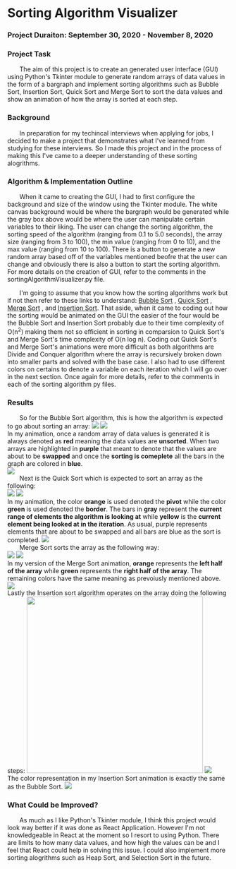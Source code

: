 # Sorting Algorithm Visualizer

### Project Duraiton: September 30, 2020 - November 8, 2020 

### Project Task
&nbsp;&nbsp;&nbsp;&nbsp;&nbsp;&nbsp; The aim of this project is to create an generated user interface (GUI) using Python's Tkinter module to generate random arrays of data values in the form of a bargraph and implement sorting algorithms such as Bubble Sort, Insertion Sort, Quick Sort and Merge Sort to sort the data values and show an animation of how the array is sorted at each step.  

### Background
&nbsp;&nbsp;&nbsp;&nbsp;&nbsp;&nbsp; In preparation for my techincal interviews when applying for jobs, I decided to make a project that demonstrates what I've learned from studying for these interviews. So I made this project and in the process of making this I've came to a deeper understanding of these sorting alogrithms. 

### Algorithm & Implementation Outline
&nbsp;&nbsp;&nbsp;&nbsp;&nbsp;&nbsp; When it came to creating the GUI, I had to first configure the background and size of the window using the Tkinter module. The white canvas background would be where the bargraph would be generated while the gray box above would be where the user can manipulate certain variables to their liking. The user can change the sorting algorithm, the sorting speed of the algorithm (ranging from 0.1 to 5.0 seconds), the array size (ranging from 3 to 100), the min value (ranging from 0 to 10), and the max value (ranging from 10 to 100). There is a button to generate a new random array based off of the variables mentioned beofre that the user can change and obviously there is also a button to start the sorting algorithm. For more details on the creation of GUI, refer to the comments in the sortingAlgorithmVisualizer.py file. 

&nbsp;&nbsp;&nbsp;&nbsp;&nbsp;&nbsp; I'm going to assume that you know how the sorting algorithms work but if not then refer to these links to understand: [Bubble Sort](https://www.geeksforgeeks.org/bubble-sort/) , [Quick Sort](https://www.geeksforgeeks.org/quick-sort/) , [Merge Sort](https://www.geeksforgeeks.org/merge-sort/) , and [Insertion Sort](https://www.geeksforgeeks.org/insertion-sort/). That aside, when it came to coding out how the sorting would be animated on the GUI the easier of the four would be the Bubble Sort and Insertion Sort probably due to their time complexity of O(n<sup>2</sup>) making them not so efficient in sorting in comparsion to Quick Sort's and Merge Sort's time complexity of O(n log n). Coding out Quick Sort's and Merge Sort's animations were more difficult as both algorithms are Divide and Conquer algorithm where the array is recursively broken down into smaller parts and solved with the base case. I also had to use different colors on certains to denote a variable on each iteration which I will go over in the next section. Once again for more details, refer to the comments in each of the sorting algorithm py files.  

### Results
&nbsp;&nbsp;&nbsp;&nbsp;&nbsp;&nbsp; So for the Bubble Sort algorithm, this is how the algorithm is expected to go about sorting an array: 
 <img src="https://upload.wikimedia.org/wikipedia/commons/5/54/Sorting_bubblesort_anim.gif"  />  <img src="https://upload.wikimedia.org/wikipedia/commons/0/06/Bubble-sort.gif" />  \
In my animation, once a random array of data values is generated it is always denoted as **red** meaning the data values are **unsorted**. When two arrays are highlighted in **purple** that meant to denote that the values are about to be **swapped** and once the **sorting is comeplete** all the bars in the graph are colored in **blue**. \
<img src="https://github.com/jsantana21/Sorting-Algorithm-Visualizer/blob/main/sort%20animation%20gifs/Bubble%20Sort%20.gif"  />   \
&nbsp;&nbsp;&nbsp;&nbsp;&nbsp;&nbsp; Next is the Quick Sort which is expected to sort an array as the following: \
<img src="https://upload.wikimedia.org/wikipedia/commons/6/6a/Sorting_quicksort_anim.gif"  />  <img src="https://upload.wikimedia.org/wikipedia/commons/9/9c/Quicksort-example.gif" />  \
In my animation, the color **orange** is used denoted the **pivot** while the color **green** is used denoted the **border**. The bars in **gray** represent the **current range of elements the algorithm is looking at** while **yellow** is the **current element being looked at in the iteration**. As usual, purple represents elements that are about to be swapped and all bars are blue as the sort is completed. 
<img src="https://github.com/jsantana21/Sorting-Algorithm-Visualizer/blob/main/sort%20animation%20gifs/Quick%20Sort.gif"  />   \
&nbsp;&nbsp;&nbsp;&nbsp;&nbsp;&nbsp; Merge Sort sorts the array as the following way: \
<img src="https://codepumpkin.com/wp-content/uploads/2017/10/MergeSort_worst_case.gif"  />  <img src="https://upload.wikimedia.org/wikipedia/commons/c/cc/Merge-sort-example-300px.gif" />  \
In my version of the Merge Sort animation, **orange** represents the **left half of the array** while **green** represents the **right half of the array**. The remaining colors have the same meaning as prevoiusly mentioned above. \
<img src="https://github.com/jsantana21/Sorting-Algorithm-Visualizer/blob/main/sort%20animation%20gifs/Merge%20Sort.gif"  />   \
Lastly the Insertion sort algorithm operates on the array doing the following steps:
<img src="https://tutorialsbookmarks.com/wp-content/uploads/2019/08/Insertion-sort.gif" width="400" height="400" />  <img src="https://upload.wikimedia.org/wikipedia/commons/9/9c/Insertion-sort-example.gif" />  \
The color representation in my Insertion Sort animation is exactly the same as the Bubble Sort.
<img src="https://github.com/jsantana21/Sorting-Algorithm-Visualizer/blob/main/sort%20animation%20gifs/Insertion%20Sort.gif"  />  


### What Could be Improved?
&nbsp;&nbsp;&nbsp;&nbsp;&nbsp;&nbsp; As much as I like Python's Tkinter module, I think this project would look way better if it was done as React Application. However I'm not knowledgeable in React at the moment so I resort to using Python. There are limits to how many data values, and how high the values can be and I feel that React could help in solving this issue. I could also implement more sorting alogrithms such as Heap Sort, and Selection Sort in the future. 
